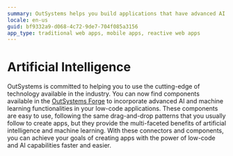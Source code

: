 ```yaml
---
summary: OutSystems helps you build applications that have advanced AI and machine learning functionalities.
locale: en-us
guid: bf9332a9-d068-4c72-9de7-704f085a3156
app_type: traditional web apps, mobile apps, reactive web apps
---
```


# Artificial Intelligence

OutSystems is committed to helping you to use the cutting-edge of technology available in the industry. You can now find components available in the [OutSystems Forge](https://www.outsystems.com/forge/) to incorporate advanced AI and machine learning functionalities in your low-code applications. These components are easy to use, following the same drag-and-drop patterns that you usually follow to create apps, but they provide the multi-faceted benefits of artificial intelligence and machine learning. With these connectors and components, you can achieve your goals of creating apps with the power of low-code and AI capabilities faster and easier.
